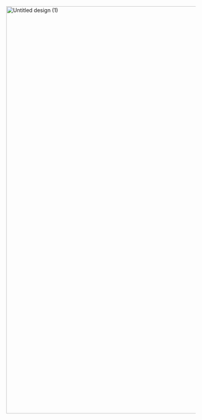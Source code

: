 <img width="1920" height="1080" alt="Untitled design (1)" src="https://github.com/user-attachments/assets/ee352314-3ca4-49cf-a1bb-fb74abf45e47" />

